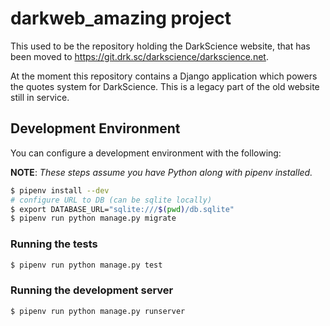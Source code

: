 # darkweb_amazing project

This used to be the repository holding the DarkScience website, that has been
moved to https://git.drk.sc/darkscience/darkscience.net.

At the moment this repository contains a Django application which powers the
quotes system for DarkScience. This is a legacy part of the old website still
in service.

## Development Environment

You can configure a development environment with the following:

**NOTE**: *These steps assume you have Python along with pipenv installed.*

```bash
$ pipenv install --dev
# configure URL to DB (can be sqlite locally)
$ export DATABASE_URL="sqlite:///$(pwd)/db.sqlite"
$ pipenv run python manage.py migrate
```

### Running the tests

```bash
$ pipenv run python manage.py test
```

### Running the development server

```bash
$ pipenv run python manage.py runserver
```

